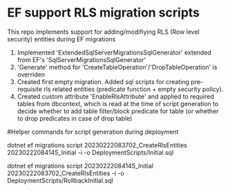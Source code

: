 # EF support RLS migration scripts
This repo implements support for adding/modifiying RLS (Row level security) entities during EF migrations

1. Implemented 'ExtendedSqlServerMigrationsSqlGenerator' extended from EF's 'SqlServerMigrationsSqlGenerator'
2. 'Generate' method for 'CreateTableOperation'/'DropTableOperation' is overriden
3. Created first empty migration. Added sql scripts for creating pre-requisite rls related entities (predicate function + empty security policy).
4. Created custom attribute 'EnableRlsAttribute' and applied to required tables from dbcontext, which is read at the time of script generation to decide whether to add table filter/block predicate for table (or whether to drop predicates in case of drop table)

#Helper commands for script generation during deployment

dotnet ef migrations script 20230222083702_CreateRlsEntities 20230222084145_Initial -i -o DeploymentScripts/Initial.sql

dotnet ef migrations script 20230222084145_Initial 20230222083702_CreateRlsEntities -i -o DeploymentScripts/RollbackInitial.sql
